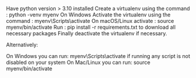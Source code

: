 Have python version > 3.10 installed
Create a virtualenv using the command : python -venv myenv
On Windows Activate the virtualenv using the command : myenv\Scripts\activate
On macOS/Linux activate : source myenv/bin/activate
Run : pip install -r requirements.txt to download all necessary packages
Finally deactivate the virtualenv if necessary.

Alternatively:

On Windows you can run: myenv\Scripts\activate if running any script is not disabled on your system
On Mac/Linux you can run: source myenv/bin/activate
